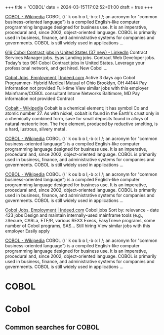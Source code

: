 +++
title = 'COBOL'
date = 2024-03-15T17:02:52+01:00
draft = true
+++

[COBOL - Wikipedia](https://en.wikipedia.org/wiki/COBOL)
COBOL (/ ˈ k oʊ b ɒ l,-b ɔː l /; an acronym for "common business-oriented language") is a compiled English-like computer programming language designed for business use. It is an imperative, procedural and, since 2002, object-oriented language. COBOL is primarily used in business, finance, and administrative systems for companies and governments. COBOL is still widely used in applications ...

[616 Cobol Contract jobs in United States (37 new) - LinkedIn](https://www.linkedin.com/jobs/cobol-contract-jobs)
Contract Services Manager jobs. Eyas Landing jobs. Contract Web Developer jobs. Today's top 961 Cobol Contract jobs in United States. Leverage your professional network, and get hired. New Cobol ...

[Cobol Jobs, Employment | Indeed.com](https://www.indeed.com/q-Cobol-jobs.html)
Active 3 days ago Cobol Programmer- Hybrid Medical Mutual of Ohio Brooklyn, OH 44144 Pay information not provided Full-time View similar jobs with this employer Mainframe/COBOL consultant Intone Networks Baltimore, MD Pay information not provided Contract

[Cobalt - Wikipedia](https://en.wikipedia.org/wiki/Cobalt)
Cobalt is a chemical element; it has symbol Co and atomic number 27. As with nickel, cobalt is found in the Earth's crust only in a chemically combined form, save for small deposits found in alloys of natural meteoric iron. The free element, produced by reductive smelting, is a hard, lustrous, silvery metal .

[COBOL - Wikipedia](https://en.wikipedia.org/wiki/COBOL)
COBOL (/ ˈ k oʊ b ɒ l,-b ɔː l /; an acronym for "common business-oriented language") is a compiled English-like computer programming language designed for business use. It is an imperative, procedural and, since 2002, object-oriented language. COBOL is primarily used in business, finance, and administrative systems for companies and governments. COBOL is still widely used in applications ...

[COBOL - Wikipedia](https://en.wikipedia.org/wiki/COBOL)
COBOL (/ ˈ k oʊ b ɒ l,-b ɔː l /; an acronym for "common business-oriented language") is a compiled English-like computer programming language designed for business use. It is an imperative, procedural and, since 2002, object-oriented language. COBOL is primarily used in business, finance, and administrative systems for companies and governments. COBOL is still widely used in applications ...

[Cobol Jobs, Employment | Indeed.com](https://www.indeed.com/q-Cobol-jobs.html)
Cobol jobs Sort by: relevance - date 423 jobs Design and maintain internally-used mainframe tools (e.g., zSecure, CARLa, ETF/R, various REXX Execs, EasyTrieve programs, some number of Cobol programs, SAS… Still hiring View similar jobs with this employer Easily apply

[COBOL - Wikipedia](https://en.wikipedia.org/wiki/COBOL)
COBOL (/ ˈ k oʊ b ɒ l,-b ɔː l /; an acronym for "common business-oriented language") is a compiled English-like computer programming language designed for business use. It is an imperative, procedural and, since 2002, object-oriented language. COBOL is primarily used in business, finance, and administrative systems for companies and governments. COBOL is still widely used in applications ...

COBOL
=====

# Cobol

## Common searches for COBOL
